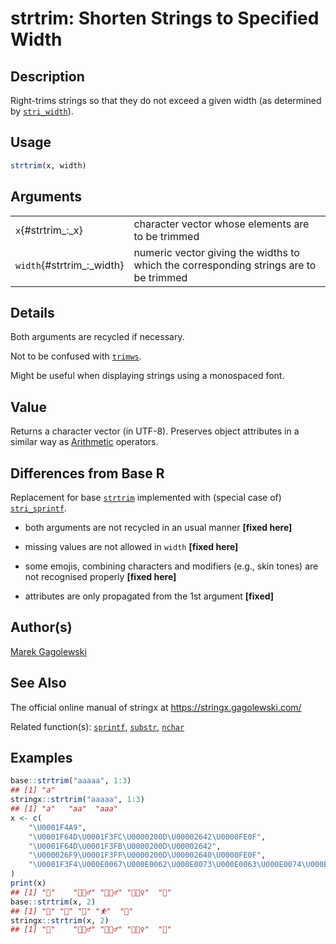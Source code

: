 # strtrim: Shorten Strings to Specified Width

## Description

Right-trims strings so that they do not exceed a given width (as determined by [`stri_width`](https://stringi.gagolewski.com/rapi/stri_width.html)).

## Usage

``` r
strtrim(x, width)
```

## Arguments

|                           |                                                                                       |
|---------------------------|---------------------------------------------------------------------------------------|
| `x`{#strtrim_:_x}         | character vector whose elements are to be trimmed                                     |
| `width`{#strtrim_:_width} | numeric vector giving the widths to which the corresponding strings are to be trimmed |

## Details

Both arguments are recycled if necessary.

Not to be confused with [`trimws`](trimws.md).

Might be useful when displaying strings using a monospaced font.

## Value

Returns a character vector (in UTF-8). Preserves object attributes in a similar way as [Arithmetic](https://stat.ethz.ch/R-manual/R-devel/library/base/help/Arithmetic.html) operators.

## Differences from Base R

Replacement for base [`strtrim`](https://stat.ethz.ch/R-manual/R-devel/library/base/help/strtrim.html) implemented with (special case of) [`stri_sprintf`](https://stringi.gagolewski.com/rapi/stri_sprintf.html).

-   both arguments are not recycled in an usual manner **\[fixed here\]**

-   missing values are not allowed in `width` **\[fixed here\]**

-   some emojis, combining characters and modifiers (e.g., skin tones) are not recognised properly **\[fixed here\]**

-   attributes are only propagated from the 1st argument **\[fixed\]**

## Author(s)

[Marek Gagolewski](https://www.gagolewski.com/)

## See Also

The official online manual of <span class="pkg">stringx</span> at <https://stringx.gagolewski.com/>

Related function(s): [`sprintf`](sprintf.md), [`substr`](substr.md), [`nchar`](nchar.md)

## Examples




```r
base::strtrim("aaaaa", 1:3)
## [1] "a"
stringx::strtrim("aaaaa", 1:3)
## [1] "a"   "aa"  "aaa"
x <- c(
    "\U0001F4A9",
    "\U0001F64D\U0001F3FC\U0000200D\U00002642\U0000FE0F",
    "\U0001F64D\U0001F3FB\U0000200D\U00002642",
    "\U000026F9\U0001F3FF\U0000200D\U00002640\U0000FE0F",
    "\U0001F3F4\U000E0067\U000E0062\U000E0073\U000E0063\U000E0074\U000E007F"
)
print(x)
## [1] "💩"    "🙍🏼‍♂️" "🙍🏻‍♂" "⛹🏿‍♀️"  "🏴󠁧󠁢󠁳󠁣󠁴󠁿"
base::strtrim(x, 2)
## [1] "💩" "🙍" "🙍" "⛹"  "🏴󠁧󠁢󠁳󠁣󠁴󠁿"
stringx::strtrim(x, 2)
## [1] "💩"    "🙍🏼‍♂️" "🙍🏻‍♂" "⛹🏿‍♀️"  "🏴󠁧󠁢󠁳󠁣󠁴󠁿"
```
